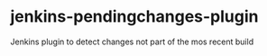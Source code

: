 jenkins-pendingchanges-plugin
=============================

Jenkins plugin to detect changes not part of the mos recent build